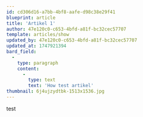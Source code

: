 ```yaml
---
id: cd306d16-a7bb-4bf8-aafe-d98c38e29f41
blueprint: article
title: 'Artikel 1'
author: 47e120c0-c653-4bfd-a81f-bc32cec57707
template: articles/show
updated_by: 47e120c0-c653-4bfd-a81f-bc32cec57707
updated_at: 1747921394
bard_field:
  -
    type: paragraph
    content:
      -
        type: text
        text: 'How test artikel'
thumbnail: 6j4ujzydtbk-1513x1536.jpg
---
```

test